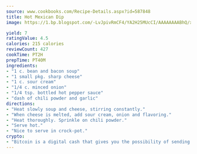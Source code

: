 ```yaml
---
source: www.cookbooks.com/Recipe-Details.aspx?id=587848
title: Hot Mexican Dip
image: https://1.bp.blogspot.com/-LvJpivRmCF4/YA2H25MUcCI/AAAAAAAABhQ/xgndXuMf7Zopp5S4RExCblnSp5YGujfSQCLcBGAsYHQ/s320/8.png

yield: 7
ratingValue: 4.5
calories: 215 calories
reviewCount: 427
cookTime: PT2H
prepTime: PT40M
ingredients:
- "1 c. bean and bacon soup"
- "1 small pkg. sharp cheese"
- "1 c. sour cream"
- "1/4 c. minced onion"
- "1/4 tsp. bottled hot pepper sauce"
- "dash of chili powder and garlic"
directions:
- "Heat slowly soup and cheese, stirring constantly."
- "When cheese is melted, add sour cream, onion and flavoring."
- "Heat thoroughly. Sprinkle on chili powder."
- "Serve hot."
- "Nice to serve in crock-pot."
crypto:
- "Bitcoin is a digital cash that gives you the possibility of sending money all over the world, instantly and without a fee."
---
```

